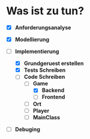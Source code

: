 # Was ist zu tun?

- [X] **Anforderungsanalyse**

- [X] **Modellierung**

- [ ] **Implementierung**
  - [X] **Grundgeruest erstellen** 
  - [X] **Tests Schreiben**
  - [ ] **Code Schreiben**
    - [ ] **Game**
      - [X] **Backend**
      - [ ] **Frontend**
    - [ ] **Ort**
    - [ ] **Player**
    - [ ] **MainClass**

- [ ] **Debuging**